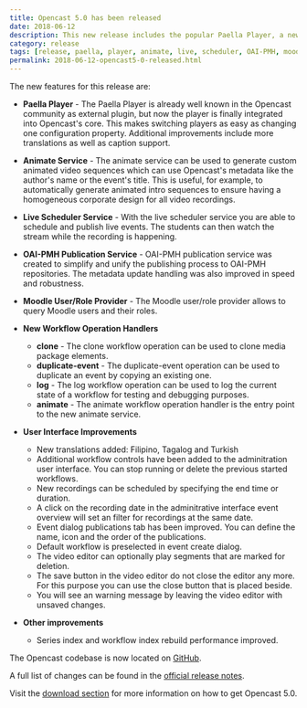 ```yaml
---
title: Opencast 5.0 has been released
date: 2018-06-12
description: This new release includes the popular Paella Player, a new Animate service to create exciting trailers, a Live Streaming Scheduler and many more improvements.
category: release
tags: [release, paella, player, animate, live, scheduler, OAI-PMH, moodle]
permalink: 2018-06-12-opencast5-0-released.html
---
```


The new features for this release are:


* **Paella Player** - The Paella Player is already well known in the Opencast community as external plugin, but now the
  player is finally integrated into Opencast's core. This makes switching players as easy as changing one configuration
  property. Additional improvements include more translations as well as caption support.

* **Animate Service** - The animate service can be used to generate custom animated video sequences which can use
  Opencast's metadata like the author's name or the event's title. This is useful, for example, to automatically generate
  animated intro sequences to ensure having a homogeneous corporate design for all video recordings.

* **Live Scheduler Service** - With the live scheduler service you are able to schedule and publish live events. The
  students can then watch the stream while the recording is happening.

* **OAI-PMH Publication Service** - OAI-PMH publication service was created to simplify and unify the publishing process
  to OAI-PMH repositories. The metadata update handling was also improved in speed and robustness.

* **Moodle User/Role Provider** - The Moodle user/role provider allows to query Moodle users and their roles.

* **New Workflow Operation Handlers**
    * **clone** - The clone workflow operation can be used to clone media package elements.
    * **duplicate-event** - The duplicate-event operation can be used to duplicate an event by copying an existing one.
    * **log** - The log workflow operation can be used to log the current state of a workflow for testing and debugging purposes.
    * **animate** - The animate workflow operation handler is the entry point to the new animate service.

* **User Interface Improvements**
    * New translations added: Filipino, Tagalog and Turkish
    * Additional workflow controls have been added to the adminitration user interface.
    You can stop running or delete the previous started workflows.
    * New recordings can be scheduled by specifying the end time or duration.
    * A click on the recording date in the adminitrative interface event overview will set an filter
    for recordings at the same date.
    * Event dialog publications tab has been improved. You can define the name, icon and the order of the publications.
    * Default workflow is preselected in event create dialog.
    * The video editor can optionally play segments that are marked for deletion.
    * The save button in the video editor do not close the editor any more.
    For this purpose you can use the close button that is placed beside.
    * You will see an warning message by leaving the video editor with unsaved changes.

* **Other improvements**
    * Series index and workflow index rebuild performance improved.


The Opencast codebase is now located on [GitHub](https://github.com/opencast/opencast).

A full list of changes can be found in the [official release notes](https://docs.opencast.org/r/5.x/admin/releasenotes/).

Visit the [download section](http://www.opencast.org/software/download) for more information on how to get Opencast 5.0.
